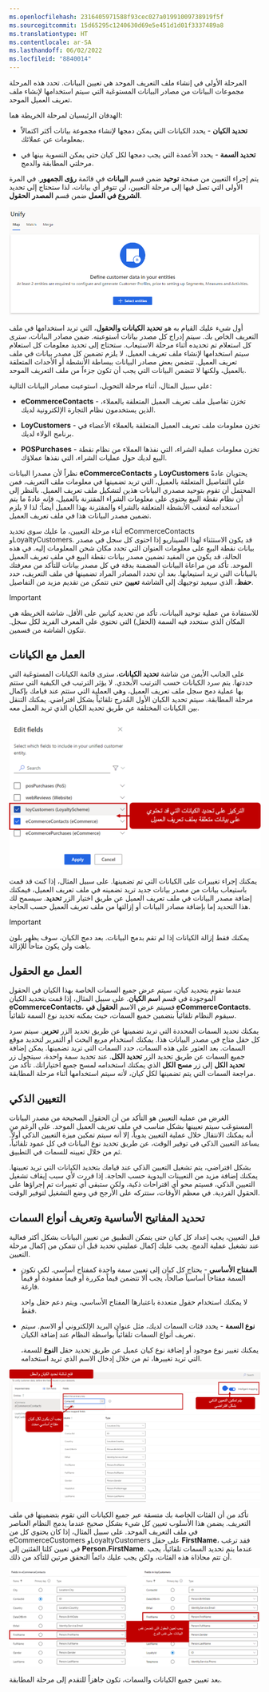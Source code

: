 ```yaml
---
ms.openlocfilehash: 2316405971588f93cec027a01991009738919f5f
ms.sourcegitcommit: 15d65295c1240630d69e5e451d1d01f3337489a8
ms.translationtype: HT
ms.contentlocale: ar-SA
ms.lasthandoff: 06/02/2022
ms.locfileid: "8840014"
---
```

المرحلة الأولى في إنشاء ملف التعريف الموحد هي تعيين البيانات. تحدد هذه المرحلة مجموعات البيانات من مصادر البيانات المستوعَبة التي سيتم استخدامها لإنشاء ملف تعريف العميل الموحد.

الهدفان الرئيسيان لمرحلة الخريطة هما:

-   **تحديد الكيان** - يحدد الكيانات التي يمكن دمجها لإنشاء مجموعة بيانات أكثر اكتمالاً بمعلومات عن عملائك.

-   **تحديد السمة** - يحدد الأعمدة التي يجب دمجها لكل كيان حتى يمكن التسوية بينها في مرحلتي المطابقة والدمج.

يتم إجراء التعيين من صفحة **توحيد** ضمن قسم **البيانات** في قائمة **رؤى الجمهور**. في المرة الأولى التي تصل فيها إلى مرحلة التعيين، لن تتوفر أي بيانات، لذا ستحتاج إلى تحديد **الشروع في العمل** ضمن قسم **المصدر** **الحقول**.

![لقطة شاشة لنافدة توحيد التعيين، والمطابقة، والدمج.](../media/map-ci-02-01.png)

أول شيء عليك القيام به هو **تحديد الكيانات والحقول**، التي تريد استخدامها في ملف التعريف الخاص بك. سيتم إدراج كل مصدر بيانات استوعبته. ضمن مصادر البيانات، سترى كل استعلام تم تحديده أثناء مرحلة الاستيعاب. ستحتاج إلى تحديد معلومات كل استعلام سيتم استخدامها لإنشاء ملف تعريف العميل. لا يلزم تضمين كل مصدر بيانات في ملف تعريف العميل. تتضمن بعض مصادر البيانات ببساطة الأنشطة أو الأحداث المتعلقة بالعميل، ولكنها لا تتضمن البيانات التي يجب أن تكون جزءاً من ملف التعريف الموحد.

على سبيل المثال، أثناء مرحلة التحويل، استوعبت مصادر البيانات التالية:

-   **eCommerceContacts** - تخزن تفاصيل ملف تعريف العميل المتعلقة بالعملاء، الذين يستخدمون نظام التجارة الإلكترونية لديك.

-   **LoyCustomers** - تخزن معلومات ملف تعريف العميل المتعلقة بالعملاء الأعضاء في برنامج الولاء لديك.

-   **POSPurchases** - تخزن معلومات عملية الشراء، التي نفذها العملاء من نظام نقطة البيع لديك حول عمليات الشراء، التي نفذها عملاؤك.

نظراً لأن مصدرا البيانات **eCommerceContacts** و **LoyCustomers** يحتويان عادةً على التفاصيل المتعلقة بالعميل، التي تريد تضمينها في معلومات ملف التعريف، فمن المحتمل أن تقوم بتوحيد مصدري البيانات هذين لتشكيل ملف تعريف العميل. بالنظر إلى أن نظام نقطة البيع يحتوي على معلومات الشراء المقترنة بالعميل، فإنه عادةً ما يتم استخدامه لتعقب الأنشطة المتعلقة بالشراء والمقترنة بهذا العميل أيضاً؛ لذا لا يلزم تضمين مصدر البيانات هذا في ملف تعريف العميل.

أثناء مرحلة التعيين، ما عليك سوى تحديد eCommerceContacts وLoyaltyCustomers. قد يكون الاستثناء لهذا السيناريو إذا احتوى كل سجل في مصدر بيانات نقطة البيع على معلومات العنوان التي تحدد مكان شحن المعلومات إليه. في هذه الحالة، قد يكون من المفيد تضمين مصدر بيانات نقطة البيع في ملف تعريف العميل الموحد. تأكد من مراعاة البيانات المضمنة بدقة في كل مصدر بيانات للتأكد من معرفتك بالبيانات التي تريد استيعابها. بعد أن تحدد المصادر المراد تضمينها في ملف التعريف، حدد **حفظ**، الذي سيعيد توجيهك إلى الشاشة **تعيين** حتى تتمكن من تقديم مزيد من التفاصيل.

> [!IMPORTANT]
> للاستفادة من عملية توحيد البيانات، تأكد من تحديد كيانين على الأقل. شاشة الخريطة هي المكان الذي ستحدد فيه السمة (الحقل) التي تحتوي على المعرف الفريد لكل سجل. تتكون الشاشة من قسمين.

## <a name="work-with-entities"></a>العمل مع الكيانات

على الجانب الأيمن من شاشة **تحديد الكيانات**، سترى قائمة الكيانات المستوعَبة التي حددتها. يتم سرد الكيانات حسب الترتيب الأبجدي. لا يؤثر الترتيب في الكيفية التي ستتم بها عملية دمج سجل ملف تعريف العميل، وهي العملية التي ستتم عند قيامك بإكمال مرحلة المطابقة. سيتم تحديد الكيان الأول المُدرج تلقائياً بشكل افتراضي. يمكنك التنقل بين الكيانات المختلفة عن طريق تحديد الكيان الذي تريد العمل معه.

![لقطة شاشة لتحديد الحقول التي تحتوي على بيانات ملف تعريف العميل ذات الصلة.](../media/entity-ci-02-02.png)

يمكنك إجراء تغييرات على الكيانات التي تم تضمينها. على سبيل المثال، إذا كنت قد قمت باستيعاب بيانات من مصدر بيانات جديد تريد تضمينه في ملف تعريف العميل، فيمكنك إضافة مصدر البيانات في ملف تعريف العميل عن طريق اختيار الزر **تحديد**. سيسمح لك هذا التحديد إما بإضافة مصادر البيانات أو إزالتها من ملف تعريف العميل حسب الحاجة.

> [!IMPORTANT]
> يمكنك فقط إزالة الكيانات إذا لم تقم بدمج البيانات. بعد دمج الكيان، سوف يظهر بلون باهت ولن يكون متاحاً للإزالة.

## <a name="work-with-fields"></a>العمل مع الحقول

عندما تقوم بتحديد كيان، سيتم عرض جميع السمات الخاصة بهذا الكيان في الحقول الموجودة في قسم **اسم الكيان**. على سبيل المثال، إذا قمت بتحديد الكيان **eCommerceContacts**، فسيتم عرض الاسم **الحقول في eCommerceContacts**. سيقوم النظام تلقائياً بتضمين جميع السمات، حيث يمكنه تحديد نوع السمة تلقائياً.

يمكنك تحديد السمات المحددة التي تريد تضمينها عن طريق تحديد الزر **تحرير**. سيتم سرد كل حقل متاح في مصدر البيانات هذا. يمكنك استخدام مربع البحث أو التمرير لتحديد موقع السمات. بعد العثور على هذه السمات، حدد السمات التي تريد تضمينها. يمكن إضافة جميع السمات عن طريق تحديد الزر **تحديد الكل**. عند تحديد سمة واحدة، سيتحول زر **تحديد الكل** إلى زر **مسح الكل** الذي يمكنك استخدامه لمسح جميع اختياراتك. تأكد من مراجعة السمات التي يتم تضمينها لكل كيان، لأنه سيتم استخدامها أثناء مرحلة المطابقة.

## <a name="intelligent-mapping"></a>التعيين الذكي

الغرض من عملية التعيين هو التأكد من أن الحقول الصحيحة من مصدر البيانات المستوعَب سيتم تعيينها بشكل مناسب في ملف تعريف العميل الموحد. على الرغم من أنه يمكنك الانتقال خلال عملية التعيين يدوياً، إلا أنه سيتم تمكين ميزة التعيين الذكي أولاً. يساعد التعيين الذكي في توفير الوقت، عن طريق تحديد نوع البيانات في كل عمود تلقائياً، ثم من خلال تعيينه للسمات في التطبيق.

بشكل افتراضي، يتم تشغيل التعيين الذكي عند قيامك بتحديد الكيانات التي تريد تعيينها. يمكنك إضافة مزيد من التعيينات اليدوية حسب الحاجة. إذا قررت لأي سبب إيقاف تشغيل التعيين الذكي، فسيتم محو أي اقتراحات ذكية، ولكن ستبقى أي تغييرات تم إجراؤها على الحقول الفردية. في معظم الأوقات، ستتركه على الأرجح في وضع التشغيل لتوفير الوقت.

## <a name="select-primary-keys-and-define-attribute-types"></a>تحديد المفاتيح الأساسية وتعريف أنواع السمات

قبل التعيين، يجب إعداد كل كيان حتى يتمكن التطبيق من تعيين البيانات بشكل أكثر فعالية عند تشغيل عملية الدمج. يجب عليك إكمال عمليتي تحديد قبل أن تتمكن من إكمال مرحلة التعيين.

-   **المفتاح الأساسي** - يحتاج كل كيان إلى تعيين سمة واحدة كمفتاح أساسي. لكي تكون السمة مفتاحاً أساسياً صالحاً، يجب ألا تتضمن قيماً مكررة أو قيماً مفقودة أو قيماً فارغة.

    لا يمكنك استخدام حقول متعددة باعتبارها المفتاح الأساسي، ويتم دعم حقل واحد فقط.

-   **نوع السمة** - يحدد فئات السمات لديك، مثل عنوان البريد الإلكتروني أو الاسم. سيتم تعريف أنواع السمات تلقائياً بواسطة النظام عند إضافة الكيان.

    يمكنك تغيير نوع موجود أو إضافة نوع كيان عميل عن طريق تحديد حقل **النوع** للسمة، التي تريد تغييرها، ثم من خلال إدخال الاسم الذي تريد استخدامه.

![لقطة الشاشة لتحديد المفاتيح الأساسية وتعريف أنواع السمات.](../media/unify-ci-02-03.png)

تأكد من أن الفئات الخاصة بك متسقة عبر جميع الكيانات التي تقوم بتضمينها في ملف التعريف. يضمن هذا الأسلوب تعيين كل شيء بشكل صحيح عندما يدمج النظام العناصر في ملف التعريف الموحد. على سبيل المثال، إذا كان يحتوي كل من eCommerceCustomers وLoyaltyCustomers على حقل **FirstName**، فقد ترغب في تعيين كلتا الفئتين إلى **Person.FirstName**. عندما يتم تحديد السمات تلقائياً، يجب أن تتم محاذاة هذه الفئات، ولكن يجب عليك دائماً التحقق مرتين للتأكد من ذلك.

![لقطة شاشة للكيانات والسمات التي تم تعيينها.](../media/ci-03-04.png)

بعد تعيين جميع الكيانات والسمات، تكون جاهزاً للتقدم إلى مرحلة المطابقة.
